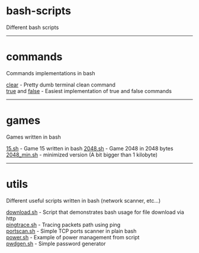 bash-scripts
============

Different bash scripts

---

commands
========

Commands implementations in bash

[clear](./commands/clear) - Pretty dumb terminal clean command<br>
[true](./commands/true) and [false](./commands/false) - Easiest implementation of true and false commands

---

games
=====

Games written in bash

[15.sh](./games/15.sh) - Game 15 written in bash
[2048.sh](./games/2048.sh) - Game 2048 in 2048 bytes<br>
[2048_min.sh](./games/2048_min.sh) - minimized version (A bit bigger than 1 kilobyte)

---

utils
=====

Different useful scripts written in bash (network scanner, etc...)

[download.sh](./utils/download.sh) - Script that demonstrates bash usage for file download via http<br>
[pingtrace.sh](./utils/pingtrace.sh) - Tracing packets path using ping<br>
[portscan.sh](./utils/portscan.sh) - Simple TCP ports scanner in plain bash<br>
[power.sh](./utils/power.sh) - Example of power management from script<br>
[pwdgen.sh](./utils/pwdgen.sh) - Simple password generator<br>
